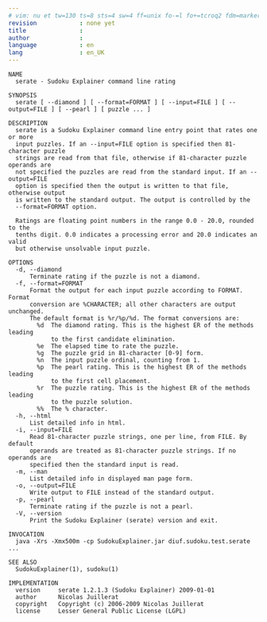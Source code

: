 ```yaml
---
# vim: nu et tw=130 ts=8 sts=4 sw=4 ff=unix fo-=l fo+=tcroq2 fdm=marker fmr=@{,@} spell spelllang=en_gb
revision            : none yet
title               :
author              :
language            : en
lang                : en_UK
---
```


    NAME
      serate - Sudoku Explainer command line rating

    SYNOPSIS
      serate [ --diamond ] [ --format=FORMAT ] [ --input=FILE ] [ --output=FILE ] [ --pearl ] [ puzzle ... ]

    DESCRIPTION
      serate is a Sudoku Explainer command line entry point that rates one or more
      input puzzles. If an --input=FILE option is specified then 81-character puzzle
      strings are read from that file, otherwise if 81-character puzzle operands are
      not specified the puzzles are read from the standard input. If an --output=FILE
      option is specified then the output is written to that file, otherwise output
      is written to the standard output. The output is controlled by the
      --format=FORMAT option.

      Ratings are floating point numbers in the range 0.0 - 20.0, rounded to the
      tenths digit. 0.0 indicates a processing error and 20.0 indicates an valid
      but otherwise unsolvable input puzzle.

    OPTIONS
      -d, --diamond
          Terminate rating if the puzzle is not a diamond.
      -f, --format=FORMAT
          Format the output for each input puzzle according to FORMAT. Format
          conversion are %CHARACTER; all other characters are output unchanged.
          The default format is %r/%p/%d. The format conversions are:
            %d  The diamond rating. This is the highest ER of the methods leading
                to the first candidate elimination.
            %e  The elapsed time to rate the puzzle.
            %g  The puzzle grid in 81-character [0-9] form.
            %n  The input puzzle ordinal, counting from 1.
            %p  The pearl rating. This is the highest ER of the methods leading
                to the first cell placement.
            %r  The puzzle rating. This is the highest ER of the methods leading
                to the puzzle solution.
            %%  The % character.
      -h, --html
          List detailed info in html.
      -i, --input=FILE
          Read 81-character puzzle strings, one per line, from FILE. By default
          operands are treated as 81-character puzzle strings. If no operands are
          specified then the standard input is read.
      -m, --man
          List detailed info in displayed man page form.
      -o, --output=FILE
          Write output to FILE instead of the standard output.
      -p, --pearl
          Terminate rating if the puzzle is not a pearl.
      -V, --version
          Print the Sudoku Explainer (serate) version and exit.

    INVOCATION
      java -Xrs -Xmx500m -cp SudokuExplainer.jar diuf.sudoku.test.serate ...

    SEE ALSO
      SudokuExplainer(1), sudoku(1)

    IMPLEMENTATION
      version     serate 1.2.1.3 (Sudoku Explainer) 2009-01-01
      author      Nicolas Juillerat
      copyright   Copyright (c) 2006-2009 Nicolas Juillerat
      license     Lesser General Public License (LGPL)

